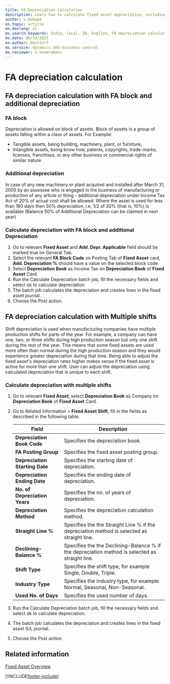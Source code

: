```yaml
---
title: FA Depreciation Calculation 
description: Learn how to calculate fixed asset depreciation, including FA block, additional depreciation, and multiple shift scenarios for India in Business Central.
author: v-debapd
ms.topic: article
ms.devlang: al
ms.search.keywords: India, local, IN, English, FA depreciation calculation, FA block, multiple shifts
ms.date: 06/19/2025
ms.author: bholtorf
ms.service: dynamics-365-business-central
ms.reviewer: v-soumramani
---
```


# FA depreciation calculation

## FA depreciation calculation with FA block and additional depreciation

### FA block

Depreciation is allowed on block of assets. Block of assets is a group of assets falling within a class of assets. For Example:

- Tangible assets, being building, machinery, plant, or furniture,
- Intangible assets, being know how, patents, copyrights, trade-marks, licenses, franchises, or any other business or commercial rights of similar nature

### Additional depreciation

In case of any new machinery or plant acquired and installed after March 31, 2005 by an assessee who is engaged in the business of manufacturing or production of any article or thing - additional depreciation under Income Tax Act of 20% of actual cost shall be allowed. Where the asset is used for less than 180 days then 50% depreciation,  i.e, 1/2 of 20% (that is, 10%) is available (Balance 50% of Additional Depreciation can be claimed in next year)

### Calculate depreciation with FA block and additional Depreciation

1. Go to relevant **Fixed Asset** and **Add. Depr. Applicable** field should be marked true on General Tab.
1. Select the relevant **FA Block Code** on Posting Tab of **Fixed Asset** card, **Add. Depreciation %** should have a value on the selected block code.
1. Select **Depreciation Book** as Income Tax on **Depreciation Book** of **Fixed Asset** Card.
1. Run the Calculate Depreciation batch job, fill the necessary fields and select ok to calculate depreciation. 
1. The batch job calculates the depreciation and creates lines in the fixed asset journal.
1. Choose the Post action.

## FA depreciation calculation with Multiple shifts

Shift depreciation is used when manufacturing companies have multiple production shifts for parts of the year. For example, a company can have one, two, or three shifts during high production season but only one shift during the rest of the year. This means that some fixed assets are used more often than normal during the high production season and they would experience greater depreciation during that time. Being able to adjust the fixed asset's depreciation rates higher makes sense if the fixed asset is active for more than one shift. User can adjust the depreciation using calculated depreciation that is unique to each shift.

### Calculate depreciation with multiple shifts

1. Go to relevant **Fixed Asset**, select **Depreciation Book** as Company on **Depreciation Book** of **Fixed Asset** Card.
1. Go to Related Information > **Fixed Asset Shift**, fill in the fields as described in the following table.

    |Field|Description|  
    |---------------------------------|---------------------------------------|
    |**Depreciation Book Code**|Specifies the depreciation book.|
    |**FA Posting Group**|Specifies the fixed asset posting group.|
    |**Depreciation Starting Date**|Specifies the starting date of depreciation.|
    |**Depreciation Ending Date**|Specifies the ending date of depreciation.|
    |**No. of Depreciation Years**|Specifies the no. of years of depreciation.|
    |**Depreciation Method**|Specifies the depreciation calculation method.|
    |**Straight Line %**|Specifies the the Straight Line % if the depreciation method is selected as straight line.|
    |**Declining-Balance %**|Specifies the the Declining-Balance % if the depreciation method is selected as straight line.|
    |**Shift Type**|Specifies the shift type, for example Single, Double, Triple.|
    |**Industry Type**|Specifies the industry type, for example Normal, Seasonal, Non-Seasonal.|
    |**Used No. of Days**|Specifies the used number of days.|

1. Run the Calculate Depreciation batch job, fill the necessary fields and select ok to calculate depreciation.
1. The batch job calculates the depreciation and creates lines in the fixed asset G/L journal.
1. Choose the Post action.

## Related information

[Fixed Asset Overview](FA_Overview.md)

[!INCLUDE[footer-include](../../includes/footer-banner.md)]